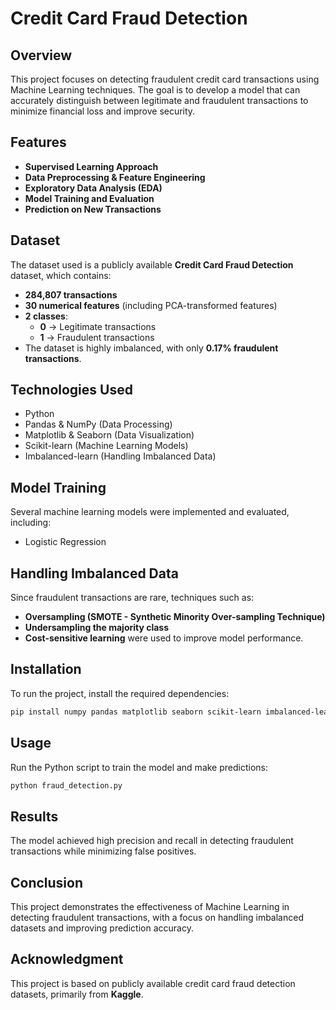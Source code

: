 # Credit Card Fraud Detection

## Overview
This project focuses on detecting fraudulent credit card transactions using Machine Learning techniques. The goal is to develop a model that can accurately distinguish between legitimate and fraudulent transactions to minimize financial loss and improve security.

## Features
- **Supervised Learning Approach**
- **Data Preprocessing & Feature Engineering**
- **Exploratory Data Analysis (EDA)**
- **Model Training and Evaluation**
- **Prediction on New Transactions**

## Dataset
The dataset used is a publicly available **Credit Card Fraud Detection** dataset, which contains:
- **284,807 transactions**
- **30 numerical features** (including PCA-transformed features)
- **2 classes**:
  - **0** → Legitimate transactions
  - **1** → Fraudulent transactions
- The dataset is highly imbalanced, with only **0.17% fraudulent transactions**.

## Technologies Used
- Python
- Pandas & NumPy (Data Processing)
- Matplotlib & Seaborn (Data Visualization)
- Scikit-learn (Machine Learning Models)
- Imbalanced-learn (Handling Imbalanced Data)

## Model Training
Several machine learning models were implemented and evaluated, including:
- Logistic Regression
  
## Handling Imbalanced Data
Since fraudulent transactions are rare, techniques such as:
- **Oversampling (SMOTE - Synthetic Minority Over-sampling Technique)**
- **Undersampling the majority class**
- **Cost-sensitive learning**
were used to improve model performance.

## Installation
To run the project, install the required dependencies:
```bash
pip install numpy pandas matplotlib seaborn scikit-learn imbalanced-learn xgboost
```

## Usage
Run the Python script to train the model and make predictions:
```bash
python fraud_detection.py
```

## Results
The model achieved high precision and recall in detecting fraudulent transactions while minimizing false positives.

## Conclusion
This project demonstrates the effectiveness of Machine Learning in detecting fraudulent transactions, with a focus on handling imbalanced datasets and improving prediction accuracy.

## Acknowledgment
This project is based on publicly available credit card fraud detection datasets, primarily from **Kaggle**.



